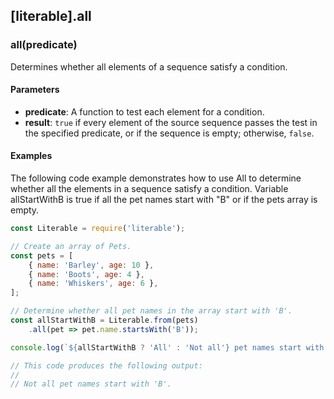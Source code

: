 ## [literable].all

### all(predicate)
Determines whether all elements of a sequence satisfy a condition.

#### Parameters
* **predicate**: A function to test each element for a condition.
* **result**: `true` if every element of the source sequence passes the test in the specified predicate, or if the sequence is empty; otherwise, `false`.

#### Examples
The following code example demonstrates how to use All to determine whether all the elements in a sequence satisfy a condition. Variable allStartWithB is true if all the pet names start with "B" or if the pets array is empty.

```javascript
const Literable = require('literable');

// Create an array of Pets.
const pets = [
    { name: 'Barley', age: 10 },
    { name: 'Boots', age: 4 },
    { name: 'Whiskers', age: 6 },
];

// Determine whether all pet names in the array start with 'B'.
const allStartWithB = Literable.from(pets)
    .all(pet => pet.name.startsWith('B'));

console.log(`${allStartWithB ? 'All' : 'Not all'} pet names start with 'B'.`);

// This code produces the following output:
//
// Not all pet names start with 'B'.
```
